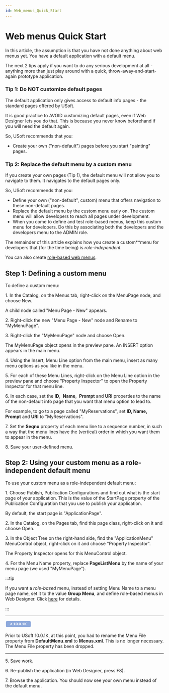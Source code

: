 ```yaml
---
id: Web_menus_Quick_Start
---
```


# Web menus Quick Start

In this article, the assumption is that you have not done anything about web menus yet. You have a default application with a default menu.

The next 2 tips apply if you want to do any serious development at all - anything more than just play around with a quick, throw-away-and-start-again prototype application.

### Tip 1: Do NOT customize default pages

The default application only gives access to default info pages - the standard pages offered by USoft.

It is good practice to AVOID customizing default pages, even if Web Designer lets you do that. This is because you never know beforehand if you will need the default again.

So, USoft recommends that you:

- Create your own ("non-default") pages before you start "painting" pages.

### Tip 2: Replace the default menu by a custom menu

If you create your own pages (Tip 1), the default menu will not allow you to navigate to them. It navigates to the default pages only.

So, USoft recommends that you:

- Define your own ("non-default", custom) menu that offers navigation to these non-default pages.
- Replace the default menu by the custom menu early on. The custom menu will allow developers to reach all pages under development.
- When you come to define and test role-based menus, keep this custom menu for developers. Do this by associating both the developers and the developers menu to the ADMIN role.

The remainder of this article explains how you create a custom**menu for developers that (for the time being) is *role-independent.*

You can also create [role-based web menus](/docs/Web_and_app_UIs/Web_menus/Rolebased_web_menus.md).

## Step 1: Defining a custom menu

To define a custom menu:

1. In the Catalog, on the Menus tab, right-click on the MenuPage node, and choose New.

A child node called "Menu Page - New" appears.

2. Right-click the new "Menu Page - New" node and Rename to "MyMenuPage".

3. Right-click the "MyMenuPage" node and choose Open.

The MyMenuPage object opens in the preview pane. An INSERT option appears in the main menu.

4. Using the Insert, Menu Line option from the main menu, insert as many menu options as you like in the menu.

5. For each of these Menu Lines, right-click on the Menu Line option in the preview pane and choose "Property Inspector" to open the Property Inspector for that menu line.

6. In each case, set the **ID**,  **Name**,  **Prompt** and **URI** properties to the name of the non-default info page that you want that menu option to lead to.

For example, to go to a page called "MyReservations", set **ID, Name, Prompt** and **URI** to "MyReservations".

7. Set the **Seqno** property of each menu line to a sequence number, in such a way that the menu lines have the (vertical) order in which you want them to appear in the menu.

8. Save your user-defined menu.

## Step 2: Using your custom menu as a role-independent default menu

To use your custom menu as a role-independent default menu:

1. Choose Publish, Publication Configurations and find out what is the start page of your application. This is the value of the StartPage property of the Publication Configuration that you use to publish your application.

By default, the start page is "ApplicationPage".

2. In the Catalog, on the Pages tab, find this page class, right-click on it and choose Open.

3. In the Object Tree on the right-hand side, find the "ApplicationMenu" MenuControl object, right-click on it and choose "Property Inspector".

The Property Inspector opens for this MenuControl object.

4. For the Menu Name property, replace **PageListMenu** by the name of your menu page (we used "MyMenuPage").


:::tip

If you want a *role-based* menu, instead of setting Menu Name to a menu page name, set it to the value **Group Menu**, and define role-based menus in Web Designer. Click [here](/docs/Web_and_app_UIs/Web_menus/Rolebased_web_menus.md) for details.

:::

----

![](./assets/422f3c41-8f2c-4f1c-9eb8-22ba267c07ce.png)



Prior to USoft 10.0.1K, at this point, you had to rename the Menu File property from **DefaultMenu.xml** to **Menus.xml**. This is no longer necessary. The Menu File property has been dropped.

----

5. Save work.

6. Re-publish the application (in Web Designer, press F8).

7. Browse the application. You should now see your own menu instead of the default menu.